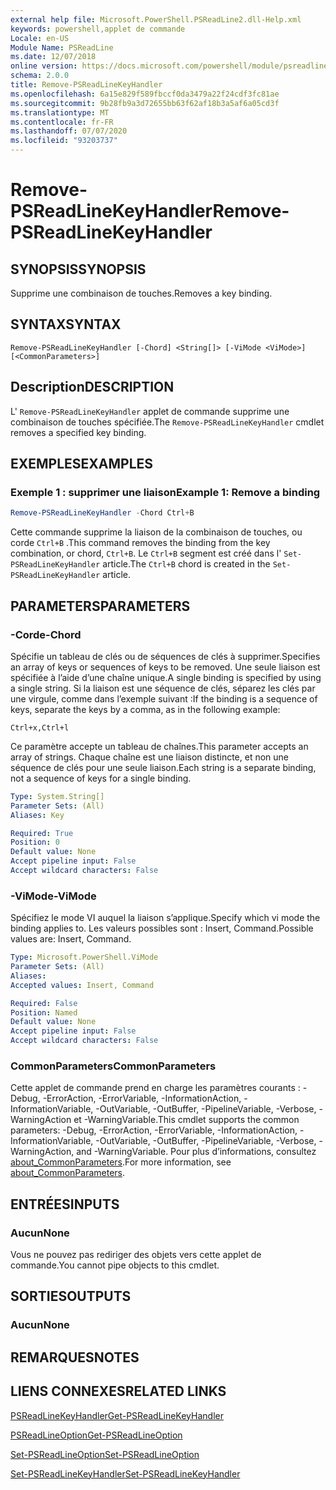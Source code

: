 ```yaml
---
external help file: Microsoft.PowerShell.PSReadLine2.dll-Help.xml
keywords: powershell,applet de commande
Locale: en-US
Module Name: PSReadLine
ms.date: 12/07/2018
online version: https://docs.microsoft.com/powershell/module/psreadline/remove-psreadlinekeyhandler?view=powershell-6&WT.mc_id=ps-gethelp
schema: 2.0.0
title: Remove-PSReadLineKeyHandler
ms.openlocfilehash: 6a15e829f589fbccf0da3479a22f24cdf3fc81ae
ms.sourcegitcommit: 9b28fb9a3d72655bb63f62af18b3a5af6a05cd3f
ms.translationtype: MT
ms.contentlocale: fr-FR
ms.lasthandoff: 07/07/2020
ms.locfileid: "93203737"
---
```

# <span data-ttu-id="4c37a-103">Remove-PSReadLineKeyHandler</span><span class="sxs-lookup"><span data-stu-id="4c37a-103">Remove-PSReadLineKeyHandler</span></span>

## <span data-ttu-id="4c37a-104">SYNOPSIS</span><span class="sxs-lookup"><span data-stu-id="4c37a-104">SYNOPSIS</span></span>
<span data-ttu-id="4c37a-105">Supprime une combinaison de touches.</span><span class="sxs-lookup"><span data-stu-id="4c37a-105">Removes a key binding.</span></span>

## <span data-ttu-id="4c37a-106">SYNTAX</span><span class="sxs-lookup"><span data-stu-id="4c37a-106">SYNTAX</span></span>

```
Remove-PSReadLineKeyHandler [-Chord] <String[]> [-ViMode <ViMode>] [<CommonParameters>]
```

## <span data-ttu-id="4c37a-107">Description</span><span class="sxs-lookup"><span data-stu-id="4c37a-107">DESCRIPTION</span></span>

<span data-ttu-id="4c37a-108">L' `Remove-PSReadLineKeyHandler` applet de commande supprime une combinaison de touches spécifiée.</span><span class="sxs-lookup"><span data-stu-id="4c37a-108">The `Remove-PSReadLineKeyHandler` cmdlet removes a specified key binding.</span></span>

## <span data-ttu-id="4c37a-109">EXEMPLES</span><span class="sxs-lookup"><span data-stu-id="4c37a-109">EXAMPLES</span></span>

### <span data-ttu-id="4c37a-110">Exemple 1 : supprimer une liaison</span><span class="sxs-lookup"><span data-stu-id="4c37a-110">Example 1: Remove a binding</span></span>

```powershell
Remove-PSReadLineKeyHandler -Chord Ctrl+B
```

<span data-ttu-id="4c37a-111">Cette commande supprime la liaison de la combinaison de touches, ou corde `Ctrl+B` .</span><span class="sxs-lookup"><span data-stu-id="4c37a-111">This command removes the binding from the key combination, or chord, `Ctrl+B`.</span></span> <span data-ttu-id="4c37a-112">Le `Ctrl+B` segment est créé dans l' `Set-PSReadLineKeyHandler` article.</span><span class="sxs-lookup"><span data-stu-id="4c37a-112">The `Ctrl+B` chord is created in the `Set-PSReadLineKeyHandler` article.</span></span>

## <span data-ttu-id="4c37a-113">PARAMETERS</span><span class="sxs-lookup"><span data-stu-id="4c37a-113">PARAMETERS</span></span>

### <span data-ttu-id="4c37a-114">-Corde</span><span class="sxs-lookup"><span data-stu-id="4c37a-114">-Chord</span></span>

<span data-ttu-id="4c37a-115">Spécifie un tableau de clés ou de séquences de clés à supprimer.</span><span class="sxs-lookup"><span data-stu-id="4c37a-115">Specifies an array of keys or sequences of keys to be removed.</span></span> <span data-ttu-id="4c37a-116">Une seule liaison est spécifiée à l’aide d’une chaîne unique.</span><span class="sxs-lookup"><span data-stu-id="4c37a-116">A single binding is specified by using a single string.</span></span> <span data-ttu-id="4c37a-117">Si la liaison est une séquence de clés, séparez les clés par une virgule, comme dans l’exemple suivant :</span><span class="sxs-lookup"><span data-stu-id="4c37a-117">If the binding is a sequence of keys, separate the keys by a comma, as in the following example:</span></span>

`Ctrl+x,Ctrl+l`

<span data-ttu-id="4c37a-118">Ce paramètre accepte un tableau de chaînes.</span><span class="sxs-lookup"><span data-stu-id="4c37a-118">This parameter accepts an array of strings.</span></span> <span data-ttu-id="4c37a-119">Chaque chaîne est une liaison distincte, et non une séquence de clés pour une seule liaison.</span><span class="sxs-lookup"><span data-stu-id="4c37a-119">Each string is a separate binding, not a sequence of keys for a single binding.</span></span>

```yaml
Type: System.String[]
Parameter Sets: (All)
Aliases: Key

Required: True
Position: 0
Default value: None
Accept pipeline input: False
Accept wildcard characters: False
```

### <span data-ttu-id="4c37a-120">-ViMode</span><span class="sxs-lookup"><span data-stu-id="4c37a-120">-ViMode</span></span>

<span data-ttu-id="4c37a-121">Spécifiez le mode VI auquel la liaison s’applique.</span><span class="sxs-lookup"><span data-stu-id="4c37a-121">Specify which vi mode the binding applies to.</span></span> <span data-ttu-id="4c37a-122">Les valeurs possibles sont : Insert, Command.</span><span class="sxs-lookup"><span data-stu-id="4c37a-122">Possible values are: Insert, Command.</span></span>

```yaml
Type: Microsoft.PowerShell.ViMode
Parameter Sets: (All)
Aliases:
Accepted values: Insert, Command

Required: False
Position: Named
Default value: None
Accept pipeline input: False
Accept wildcard characters: False
```

### <span data-ttu-id="4c37a-123">CommonParameters</span><span class="sxs-lookup"><span data-stu-id="4c37a-123">CommonParameters</span></span>

<span data-ttu-id="4c37a-124">Cette applet de commande prend en charge les paramètres courants : -Debug, -ErrorAction, -ErrorVariable, -InformationAction, -InformationVariable, -OutVariable, -OutBuffer, -PipelineVariable, -Verbose, -WarningAction et -WarningVariable.</span><span class="sxs-lookup"><span data-stu-id="4c37a-124">This cmdlet supports the common parameters: -Debug, -ErrorAction, -ErrorVariable, -InformationAction, -InformationVariable, -OutVariable, -OutBuffer, -PipelineVariable, -Verbose, -WarningAction, and -WarningVariable.</span></span> <span data-ttu-id="4c37a-125">Pour plus d’informations, consultez [about_CommonParameters](http://go.microsoft.com/fwlink/?LinkID=113216).</span><span class="sxs-lookup"><span data-stu-id="4c37a-125">For more information, see [about_CommonParameters](http://go.microsoft.com/fwlink/?LinkID=113216).</span></span>

## <span data-ttu-id="4c37a-126">ENTRÉES</span><span class="sxs-lookup"><span data-stu-id="4c37a-126">INPUTS</span></span>

### <span data-ttu-id="4c37a-127">Aucun</span><span class="sxs-lookup"><span data-stu-id="4c37a-127">None</span></span>

<span data-ttu-id="4c37a-128">Vous ne pouvez pas rediriger des objets vers cette applet de commande.</span><span class="sxs-lookup"><span data-stu-id="4c37a-128">You cannot pipe objects to this cmdlet.</span></span>

## <span data-ttu-id="4c37a-129">SORTIES</span><span class="sxs-lookup"><span data-stu-id="4c37a-129">OUTPUTS</span></span>

### <span data-ttu-id="4c37a-130">Aucun</span><span class="sxs-lookup"><span data-stu-id="4c37a-130">None</span></span>

## <span data-ttu-id="4c37a-131">REMARQUES</span><span class="sxs-lookup"><span data-stu-id="4c37a-131">NOTES</span></span>

## <span data-ttu-id="4c37a-132">LIENS CONNEXES</span><span class="sxs-lookup"><span data-stu-id="4c37a-132">RELATED LINKS</span></span>

[<span data-ttu-id="4c37a-133">PSReadLineKeyHandler</span><span class="sxs-lookup"><span data-stu-id="4c37a-133">Get-PSReadLineKeyHandler</span></span>](Get-PSReadLineKeyHandler.md)

[<span data-ttu-id="4c37a-134">PSReadLineOption</span><span class="sxs-lookup"><span data-stu-id="4c37a-134">Get-PSReadLineOption</span></span>](Get-PSReadLineOption.md)

[<span data-ttu-id="4c37a-135">Set-PSReadLineOption</span><span class="sxs-lookup"><span data-stu-id="4c37a-135">Set-PSReadLineOption</span></span>](Set-PSReadLineOption.md)

[<span data-ttu-id="4c37a-136">Set-PSReadLineKeyHandler</span><span class="sxs-lookup"><span data-stu-id="4c37a-136">Set-PSReadLineKeyHandler</span></span>](Set-PSReadLineKeyHandler.md)
